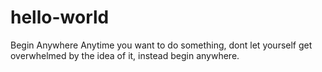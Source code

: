 # hello-world
Begin Anywhere
Anytime you want to do something, dont let yourself get overwhelmed by the idea of it, instead begin anywhere.
